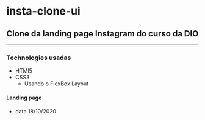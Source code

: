 # insta-clone-ui

## Clone da landing page Instagram do curso da DIO

---

### Technologies usadas

- HTMl5
- CSS3
  - Usando o FlexBox Layout

#### Landing page

- data 18/10/2020
